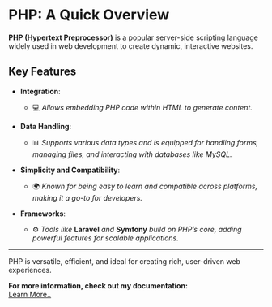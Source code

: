 # PHP: A Quick Overview

**PHP (Hypertext Preprocessor)** is a popular server-side scripting language widely used in web development to create dynamic, interactive websites.

## Key Features

- **Integration**: 
  - 💻 *Allows embedding PHP code within HTML to generate content.*
  
- **Data Handling**: 
  - 📊 *Supports various data types and is equipped for handling forms, managing files, and interacting with databases like MySQL.*

- **Simplicity and Compatibility**: 
  - 🌍 *Known for being easy to learn and compatible across platforms, making it a go-to for developers.*

- **Frameworks**: 
  - ⚙️ *Tools like* **Laravel** *and* **Symfony** *build on PHP’s core, adding powerful features for scalable applications.*

---

PHP is versatile, efficient, and ideal for creating rich, user-driven web experiences.

**For more information, check out my documentation:**  
[Learn More..](https://github.com/Safkat-Khan/Hello_PHP/tree/main/Doc)
